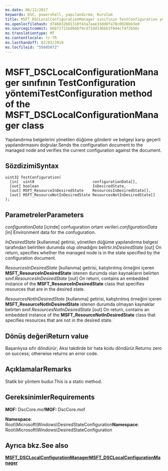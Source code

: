 ```yaml
---
ms.date: 06/12/2017
keywords: DSC, powershell, yapılandırma, Kurulum
title: MSFT_DSCLocalConfigurationManager sınıfının TestConfiguration yöntemi
ms.openlocfilehash: d746832b01310f43a7aae33dd0fa70c0928bb3e0
ms.sourcegitcommit: b6871f21bd666f9cd71dd336bb3f844cf472b56c
ms.translationtype: MT
ms.contentlocale: tr-TR
ms.lasthandoff: 02/03/2019
ms.locfileid: "55685672"
---
```

# <a name="testconfiguration-method-of-the-msftdsclocalconfigurationmanager-class"></a><span data-ttu-id="5126d-103">MSFT_DSCLocalConfigurationManager sınıfının TestConfiguration yöntemi</span><span class="sxs-lookup"><span data-stu-id="5126d-103">TestConfiguration method of the MSFT_DSCLocalConfigurationManager class</span></span>

<span data-ttu-id="5126d-104">Yapılandırma belgelerini yönetilen düğüme gönderir ve belgeyi karşı geçerli yapılandırmasını doğrular.</span><span class="sxs-lookup"><span data-stu-id="5126d-104">Sends the configuration document to the managed node and verifies the current configuration against the document.</span></span>

## <a name="syntax"></a><span data-ttu-id="5126d-105">Sözdizimi</span><span class="sxs-lookup"><span data-stu-id="5126d-105">Syntax</span></span>

```mof
uint32 TestConfiguration(
  [in]  uint8                          configurationData[],
  [out] boolean                        InDesiredState,
  [out] MSFT_ResourceInDesiredState    ResourcesInDesiredState[],
  [out] MSFT_ResourceNotInDesiredState ResourcesNotInDesiredState[]
);
```

## <a name="parameters"></a><span data-ttu-id="5126d-106">Parametreler</span><span class="sxs-lookup"><span data-stu-id="5126d-106">Parameters</span></span>

<span data-ttu-id="5126d-107">*configurationData* \[içinde\] confuguration ortam verileri.</span><span class="sxs-lookup"><span data-stu-id="5126d-107">*configurationData* \[in\] Environment data for the confuguration.</span></span>

<span data-ttu-id="5126d-108">*InDesiredState* \[kullanıma\] getirisi, yönetilen düğüme yapılandırma belgesi tarafından belirtilen durumda olup olmadığını belirtir.</span><span class="sxs-lookup"><span data-stu-id="5126d-108">*InDesiredState* \[out\] On return, specifies whether the managed node is in the state specified by the configuration document.</span></span>

<span data-ttu-id="5126d-109">*ResourcesInDesiredState* \[kullanıma\] getirisi, katıştırılmış örneğini içeren **MSFT_ResourceInDesiredState** istenen durumda olan kaynakların belirten sınıf.</span><span class="sxs-lookup"><span data-stu-id="5126d-109">*ResourcesInDesiredState* \[out\] On return, contains an embedded instance of the **MSFT_ResourceInDesiredState** class that specifies resources that are in the desired state.</span></span>

<span data-ttu-id="5126d-110">*ResourcesNotInDesiredState* \[kullanıma\] getirisi, katıştırılmış örneğini içeren **MSFT_ResourceNotInDesiredState** istenen durumda olmayan kaynaklar belirten sınıf.</span><span class="sxs-lookup"><span data-stu-id="5126d-110">*ResourcesNotInDesiredState* \[out\] On return, contains an embedded instance of the **MSFT_ResourceNotInDesiredState** class that specifies resources that are not in the desired state.</span></span>

## <a name="return-value"></a><span data-ttu-id="5126d-111">Dönüş değeri</span><span class="sxs-lookup"><span data-stu-id="5126d-111">Return value</span></span>

<span data-ttu-id="5126d-112">Başarılıysa sıfır döndürür; Aksi takdirde bir hata kodu döndürür.</span><span class="sxs-lookup"><span data-stu-id="5126d-112">Returns zero on success; otherwise returns an error code.</span></span>

## <a name="remarks"></a><span data-ttu-id="5126d-113">Açıklamalar</span><span class="sxs-lookup"><span data-stu-id="5126d-113">Remarks</span></span>

<span data-ttu-id="5126d-114">Statik bir yöntem budur.</span><span class="sxs-lookup"><span data-stu-id="5126d-114">This is a static method.</span></span>

## <a name="requirements"></a><span data-ttu-id="5126d-115">Gereksinimler</span><span class="sxs-lookup"><span data-stu-id="5126d-115">Requirements</span></span>

<span data-ttu-id="5126d-116">**MOF:** DscCore.mof</span><span class="sxs-lookup"><span data-stu-id="5126d-116">**MOF:** DscCore.mof</span></span>

<span data-ttu-id="5126d-117">**Namespace**: Root\Microsoft\Windows\DesiredStateConfiguration</span><span class="sxs-lookup"><span data-stu-id="5126d-117">**Namespace**: Root\Microsoft\Windows\DesiredStateConfiguration</span></span>

## <a name="see-also"></a><span data-ttu-id="5126d-118">Ayrıca bkz.</span><span class="sxs-lookup"><span data-stu-id="5126d-118">See also</span></span>

[<span data-ttu-id="5126d-119">**MSFT_DSCLocalConfigurationManager**</span><span class="sxs-lookup"><span data-stu-id="5126d-119">**MSFT_DSCLocalConfigurationManager**</span></span>](msft-dsclocalconfigurationmanager.md)